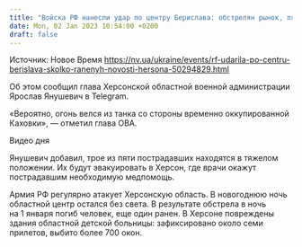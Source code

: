 ```yaml
---
title: "Войска РФ нанесли удар по центру Берислава: обстрелян рынок, пять человек ранены, трое из них — в тяжелом состоянии"
date: Mon, 02 Jan 2023 10:54:00 +0200
draft: false
---
```

Источник: Новое Время https://nv.ua/ukraine/events/rf-udarila-po-centru-berislava-skolko-ranenyh-novosti-hersona-50294829.html


 Об этом сообщил глава Херсонской областной военной администрации Ярослав Янушевич в Telegram.

«Вероятно, огонь велся из танка со стороны временно оккупированной Каховки», — отметил глава ОВА.

 Видео дня   

Янушевич добавил, трое из пяти пострадавших находятся в тяжелом положении. Их будут эвакуировать в Херсон, где врачи окажут пострадавшим необходимую медпомощь.

Армия РФ регулярно атакует Херсонскую область. В новогоднюю ночь областной центр остался без света. В результате обстрела в ночь на 1 января погиб человек, еще один ранен. В Херсоне повреждены здания областной детской больницы: зафиксировано около семи прилетов, выбито более 700 окон.
